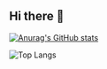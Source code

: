 ## Hi there 👋

<!--
**zhengPK/zhengPK** is a ✨ _special_ ✨ repository because its `README.md` (this file) appears on your GitHub profile.

Here are some ideas to get you started:

- 🔭 I’m currently working on ...
- 🌱 I’m currently learning ...
- 👯 I’m looking to collaborate on ...
- 🤔 I’m looking for help with ...
- 💬 Ask me about ...
- 📫 How to reach me: ...
- 😄 Pronouns: ...
- ⚡ Fun fact: ...
-->

[![Anurag's GitHub stats](https://github-readme-stats.vercel.app/api?username=zhengPK)](https://github.com/anuraghazra/github-readme-stats)

![Top Langs](https://github-readme-stats.vercel.app/api/top-langs/?username=zhengPK&layout=compact)
